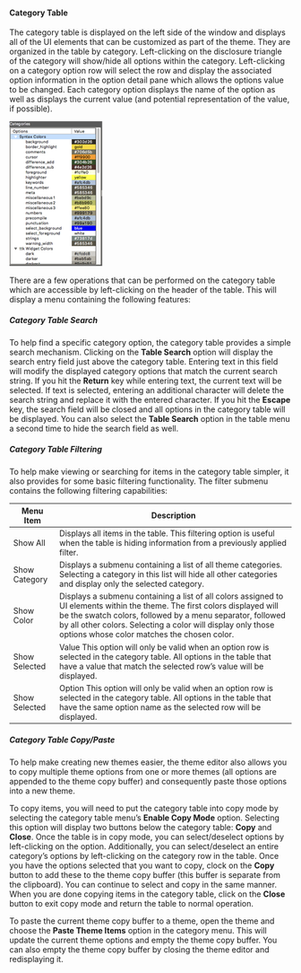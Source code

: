 #### Category Table

The category table is displayed on the left side of the window and displays all of the UI elements that can be customized as part of the theme. They are organized in the table by category. Left-clicking on the disclosure triangle of the category will show/hide all options within the category. Left-clicking on a category option row will select the row and display the associated option information in the option detail pane which allows the options value to be changed. Each category option displays the name of the option as well as displays the current value (and potential representation of the value, if possible).

![](assets/Theme-Category-Sidebar.png "Theme Editor Category Sidebar")

There are a few operations that can be performed on the category table which are accessible by left-clicking on the header of the table. This will display a menu containing the following features:

##### Category Table Search

To help find a specific category option, the category table provides a simple search mechanism. Clicking on the **Table Search** option will display the search entry field just above the category table. Entering text in this field will modify the displayed category options that match the current search string. If you hit the **Return** key while entering text, the current text will be selected. If text is selected, entering an additional character will delete the search string and replace it with the entered character. If you hit the **Escape** key, the search field will be closed and all options in the category table will be displayed. You can also select the **Table Search** option in the table menu a second time to hide the search field as well.

##### Category Table Filtering

To help make viewing or searching for items in the category table simpler, it also provides for some basic filtering functionality. The filter submenu contains the following filtering capabilities:

| Menu Item | Description |
| - | - |
| Show All | Displays all items in the table. This filtering option is useful when the table is hiding information from a previously applied filter. |
| Show Category | Displays a submenu containing a list of all theme categories. Selecting a category in this list will hide all other categories and display only the selected category. |
| Show Color | Displays a submenu containing a list of all colors assigned to UI elements within the theme. The first colors displayed will be the swatch colors, followed by a menu separator, followed by all other colors. Selecting a color will display only those options whose color matches the chosen color. |
| Show Selected | Value This option will only be valid when an option row is selected in the category table. All options in the table that have a value that match the selected row’s value will be displayed. |
| Show Selected | Option This option will only be valid when an option row is selected in the category table. All options in the table that have the same option name as the selected row will be displayed. |

##### Category Table Copy/Paste

To help make creating new themes easier, the theme editor also allows you to copy multiple theme options from one or more themes (all options are appended to the theme copy buffer) and consequently paste those options into a new theme.

To copy items, you will need to put the category table into copy mode by selecting the category table menu’s **Enable Copy Mode** option. Selecting this option will display two buttons below the category table: **Copy** and **Close**. Once the table is in copy mode, you can select/deselect options by left-clicking on the option. Additionally, you can select/deselect an entire category’s options by left-clicking on the category row in the table. Once you have the options selected that you want to copy, clock on the **Copy** button to add these to the theme copy buffer (this buffer is separate from the clipboard). You can continue to select and copy in the same manner. When you are done copying items in the category table, click on the **Close** button to exit copy mode and return the table to normal operation.

To paste the current theme copy buffer to a theme, open the theme and choose the **Paste Theme Items** option in the category menu. This will update the current theme options and empty the theme copy buffer. You can also empty the theme copy buffer by closing the theme editor and redisplaying it.